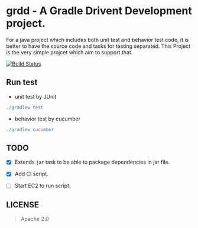 # grdd - A Gradle Drivent Development project.

For a java project which includes both unit test and behavior test code, it is better to have the source code and tasks for testing separated. This Project is the very simple projcet which aim to support that.

[![Build Status](https://travis-ci.org/eneim/grdd.svg?branch=dev-v1)](https://travis-ci.org/eneim/grdd)

## Run test

- unit test by JUnit

```groovy
./gradlew test
```

- behavior test by cucumber

```groovy
./gradlew cucumber
```

## TODO

- [x] Extends ```jar``` task to be able to package dependencies in jar file.

- [x] Add CI script.

- [ ] Start EC2 to run script.

## LICENSE

> Apache 2.0
